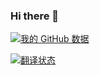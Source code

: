 ### Hi there 👋

<!--
**bugmaker2/bugmaker2** is a ✨ _special_ ✨ repository because its `README.md` (this file) appears on your GitHub profile.

Here are some ideas to get you started:

- 🔭 I’m currently working on ...
- 🌱 I’m currently learning ...
- 👯 I’m looking to collaborate on ...
- 🤔 I’m looking for help with ...
- 💬 Ask me about ...
- 📫 How to reach me: ...
- 😄 Pronouns: ...
- ⚡ Fun fact: ...
-->

[![我的 GitHub 数据](https://github-readme-stats.vercel.app/api?username=bugmaker2)]()



<a href="https://hosted.weblate.org/engage/godot-engine/zh_Hans/"><img src="https://hosted.weblate.org/widgets/godot-engine/zh_Hans/godot-docs/open-graph.png" alt="翻译状态" />
</a>
